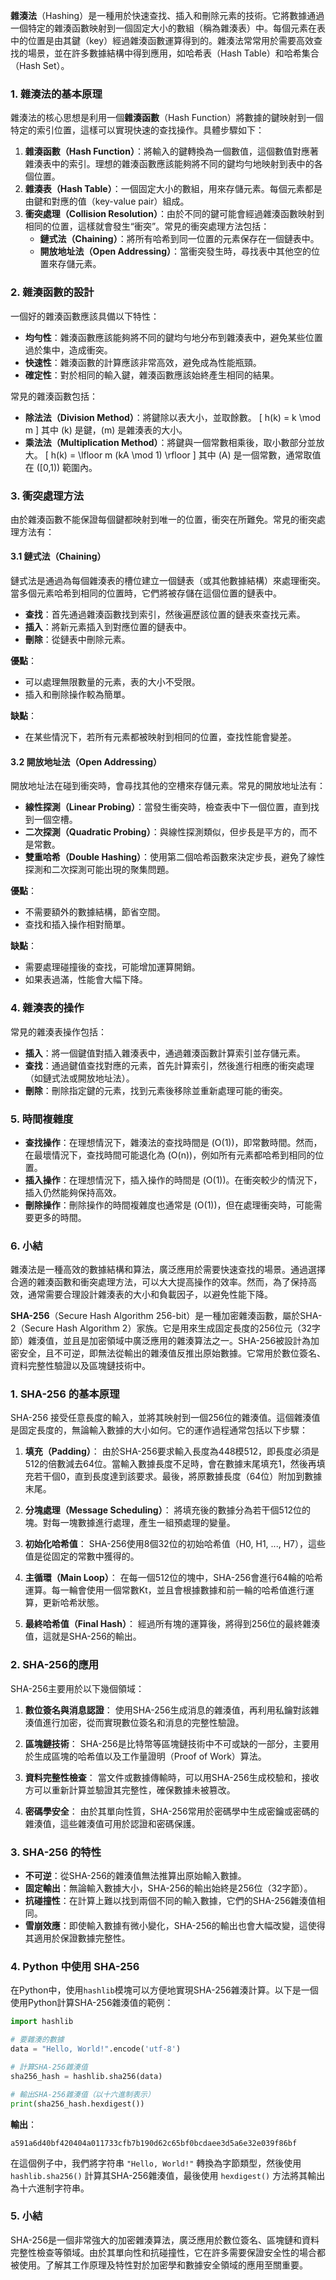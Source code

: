 
**雜湊法**（Hashing）是一種用於快速查找、插入和刪除元素的技術。它將數據通過一個特定的雜湊函數映射到一個固定大小的數組（稱為雜湊表）中。每個元素在表中的位置是由其鍵（key）經過雜湊函數運算得到的。雜湊法常常用於需要高效查找的場景，並在許多數據結構中得到應用，如哈希表（Hash Table）和哈希集合（Hash Set）。

### 1. **雜湊法的基本原理**
雜湊法的核心思想是利用一個**雜湊函數**（Hash Function）將數據的鍵映射到一個特定的索引位置，這樣可以實現快速的查找操作。具體步驟如下：

1. **雜湊函數（Hash Function）**：將輸入的鍵轉換為一個數值，這個數值對應著雜湊表中的索引。理想的雜湊函數應該能夠將不同的鍵均勻地映射到表中的各個位置。
2. **雜湊表（Hash Table）**：一個固定大小的數組，用來存儲元素。每個元素都是由鍵和對應的值（key-value pair）組成。
3. **衝突處理（Collision Resolution）**：由於不同的鍵可能會經過雜湊函數映射到相同的位置，這樣就會發生“衝突”。常見的衝突處理方法包括：
   - **鏈式法（Chaining）**：將所有哈希到同一位置的元素保存在一個鏈表中。
   - **開放地址法（Open Addressing）**：當衝突發生時，尋找表中其他空的位置來存儲元素。

### 2. **雜湊函數的設計**
一個好的雜湊函數應該具備以下特性：
- **均勻性**：雜湊函數應該能夠將不同的鍵均勻地分布到雜湊表中，避免某些位置過於集中，造成衝突。
- **快速性**：雜湊函數的計算應該非常高效，避免成為性能瓶頸。
- **確定性**：對於相同的輸入鍵，雜湊函數應該始終產生相同的結果。

常見的雜湊函數包括：
- **除法法（Division Method）**：將鍵除以表大小，並取餘數。
  \[
  h(k) = k \mod m
  \]
  其中 \(k\) 是鍵，\(m\) 是雜湊表的大小。
- **乘法法（Multiplication Method）**：將鍵與一個常數相乘後，取小數部分並放大。
  \[
  h(k) = \lfloor m (kA \mod 1) \rfloor
  \]
  其中 \(A\) 是一個常數，通常取值在 \([0,1)\) 範圍內。

### 3. **衝突處理方法**
由於雜湊函數不能保證每個鍵都映射到唯一的位置，衝突在所難免。常見的衝突處理方法有：

#### 3.1 **鏈式法（Chaining）**
鏈式法是通過為每個雜湊表的槽位建立一個鏈表（或其他數據結構）來處理衝突。當多個元素哈希到相同的位置時，它們將被存儲在這個位置的鏈表中。

- **查找**：首先通過雜湊函數找到索引，然後遍歷該位置的鏈表來查找元素。
- **插入**：將新元素插入到對應位置的鏈表中。
- **刪除**：從鏈表中刪除元素。

**優點**：
- 可以處理無限數量的元素，表的大小不受限。
- 插入和刪除操作較為簡單。

**缺點**：
- 在某些情況下，若所有元素都被映射到相同的位置，查找性能會變差。

#### 3.2 **開放地址法（Open Addressing）**
開放地址法在碰到衝突時，會尋找其他的空槽來存儲元素。常見的開放地址法有：
- **線性探測（Linear Probing）**：當發生衝突時，檢查表中下一個位置，直到找到一個空槽。
- **二次探測（Quadratic Probing）**：與線性探測類似，但步長是平方的，而不是常數。
- **雙重哈希（Double Hashing）**：使用第二個哈希函數來決定步長，避免了線性探測和二次探測可能出現的聚集問題。

**優點**：
- 不需要額外的數據結構，節省空間。
- 查找和插入操作相對簡單。

**缺點**：
- 需要處理碰撞後的查找，可能增加運算開銷。
- 如果表過滿，性能會大幅下降。

### 4. **雜湊表的操作**
常見的雜湊表操作包括：
- **插入**：將一個鍵值對插入雜湊表中，通過雜湊函數計算索引並存儲元素。
- **查找**：通過鍵值查找對應的元素，首先計算索引，然後進行相應的衝突處理（如鏈式法或開放地址法）。
- **刪除**：刪除指定鍵的元素，找到元素後移除並重新處理可能的衝突。

### 5. **時間複雜度**
- **查找操作**：在理想情況下，雜湊法的查找時間是 \(O(1)\)，即常數時間。然而，在最壞情況下，查找時間可能退化為 \(O(n)\)，例如所有元素都哈希到相同的位置。
- **插入操作**：在理想情況下，插入操作的時間是 \(O(1)\)。在衝突較少的情況下，插入仍然能夠保持高效。
- **刪除操作**：刪除操作的時間複雜度也通常是 \(O(1)\)，但在處理衝突時，可能需要更多的時間。

### 6. **小結**
雜湊法是一種高效的數據結構和算法，廣泛應用於需要快速查找的場景。通過選擇合適的雜湊函數和衝突處理方法，可以大大提高操作的效率。然而，為了保持高效，通常需要合理設計雜湊表的大小和負載因子，以避免性能下降。

**SHA-256**（Secure Hash Algorithm 256-bit）是一種加密雜湊函數，屬於SHA-2（Secure Hash Algorithm 2）家族。它是用來生成固定長度的256位元（32字節）雜湊值，並且是加密領域中廣泛應用的雜湊算法之一。SHA-256被設計為加密安全，且不可逆，即無法從輸出的雜湊值反推出原始數據。它常用於數位簽名、資料完整性驗證以及區塊鏈技術中。

### 1. **SHA-256 的基本原理**
SHA-256 接受任意長度的輸入，並將其映射到一個256位的雜湊值。這個雜湊值是固定長度的，無論輸入數據的大小如何。它的運作過程通常包括以下步驟：

1. **填充（Padding）**：
   由於SHA-256要求輸入長度為448模512，即長度必須是512的倍數減去64位。當輸入數據長度不足時，會在數據末尾填充1，然後再填充若干個0，直到長度達到該要求。最後，將原數據長度（64位）附加到數據末尾。

2. **分塊處理（Message Scheduling）**：
   將填充後的數據分為若干個512位的塊。對每一塊數據進行處理，產生一組預處理的變量。

3. **初始化哈希值**：
   SHA-256使用8個32位的初始哈希值（H0, H1, ..., H7），這些值是從固定的常數中獲得的。

4. **主循環（Main Loop）**：
   在每一個512位的塊中，SHA-256會進行64輪的哈希運算。每一輪會使用一個常數Kt，並且會根據數據和前一輪的哈希值進行運算，更新哈希狀態。

5. **最終哈希值（Final Hash）**：
   經過所有塊的運算後，將得到256位的最終雜湊值，這就是SHA-256的輸出。

### 2. **SHA-256的應用**
SHA-256主要用於以下幾個領域：

1. **數位簽名與消息認證**：
   使用SHA-256生成消息的雜湊值，再利用私鑰對該雜湊值進行加密，從而實現數位簽名和消息的完整性驗證。

2. **區塊鏈技術**：
   SHA-256是比特幣等區塊鏈技術中不可或缺的一部分，主要用於生成區塊的哈希值以及工作量證明（Proof of Work）算法。

3. **資料完整性檢查**：
   當文件或數據傳輸時，可以用SHA-256生成校驗和，接收方可以重新計算並驗證其完整性，確保數據未被篡改。

4. **密碼學安全**：
   由於其單向性質，SHA-256常用於密碼學中生成密鑰或密碼的雜湊值，這些雜湊值可用於認證和密碼保護。

### 3. **SHA-256 的特性**
- **不可逆**：從SHA-256的雜湊值無法推算出原始輸入數據。
- **固定輸出**：無論輸入數據大小，SHA-256的輸出始終是256位（32字節）。
- **抗碰撞性**：在計算上難以找到兩個不同的輸入數據，它們的SHA-256雜湊值相同。
- **雪崩效應**：即使輸入數據有微小變化，SHA-256的輸出也會大幅改變，這使得其適用於保證數據完整性。

### 4. **Python 中使用 SHA-256**
在Python中，使用`hashlib`模塊可以方便地實現SHA-256雜湊計算。以下是一個使用Python計算SHA-256雜湊值的範例：

```python
import hashlib

# 要雜湊的數據
data = "Hello, World!".encode('utf-8')

# 計算SHA-256雜湊值
sha256_hash = hashlib.sha256(data)

# 輸出SHA-256雜湊值（以十六進制表示）
print(sha256_hash.hexdigest())
```

**輸出**：
```
a591a6d40bf420404a011733cfb7b190d62c65bf0bcdaee3d5a6e32e039f86bf
```

在這個例子中，我們將字符串 `"Hello, World!"` 轉換為字節類型，然後使用 `hashlib.sha256()` 計算其SHA-256雜湊值，最後使用 `hexdigest()` 方法將其輸出為十六進制字符串。

### 5. **小結**
SHA-256是一個非常強大的加密雜湊算法，廣泛應用於數位簽名、區塊鏈和資料完整性檢查等領域。由於其單向性和抗碰撞性，它在許多需要保證安全性的場合都被使用。了解其工作原理及特性對於加密學和數據安全領域的應用至關重要。